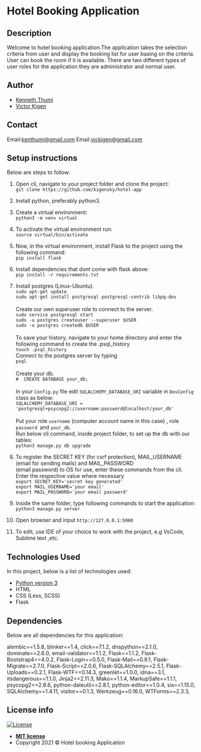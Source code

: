 # Hotel Booking Application
## Description
Welcome to hotel booking application.The application takes the selection criteria from user and display the booking list for user basing on the criteria. User can book the room if it is available. There are two different types of user roles for the application they are administrator and normal user. 

## Author
- [Kenneth Thumi](https://github.com/KenThumi)
- [Victor Kigen](https://github.com/kigensky) 

## Contact
Email:kenthumi@gmail.com
Email:vickigen@gmail.com

## Setup instructions
Below are steps to follow:
1. Open cli, navigate to your project folder and clone the project: <br/>
         `git clone https://github.com/kigensky/hotel-app`
2. Install python, preferably python3.
3. Create a virtual environment: <br/>
         `python3 -m venv virtual`
4. To activate the virtual environment run:<br/>
         `source virtual/bin/activate`
5. Now, in the virtual environment, install Flask to the project using the following command:<br/>
         `pip install flask`
6. Install dependencies that dont come with flask above:<br/>
         `pip install -r requirements.txt` 
7. Install postgres (Linux-Ubuntu).  
        `sudo apt-get update` <br/>
        `sudo apt-get install postgresql postgresql-contrib libpq-dev` <br>  
 Create our own superuser role to connect to the server. <br>
        `sudo service postgresql start` <br>
        `sudo -u postgres createuser --superuser $USER` <br>
        `sudo -u postgres createdb $USER` <br>  
 To save your history, navigate to your home directory and enter the following command to create the .psql_history  <br>
        `touch .psql_history`  <br>
 Connect to the postgres server by typing <br>
        `psql` <br>  
 Create your db. <br>
        `#  CREATE DATABASE your_db;` <br>  
 In your `Config.py` file edit `SQLALCHEMY_DATABASE_URI` variable in `DevConfig` class as below:<br>
        `SQLALCHEMY_DATABASE_URI = 'postgresql+psycopg2://username:password@localhost/your_db'` <br>  
 Put your role `username` (computer account name in this case) , role `password `and `your_db`.  
 Run below cli command, inside project folder, to set up the db with our tables: <br/>
            `python3 manage.py db upgrade`  
8. To register the SECRET KEY (for csrf protection), MAIL_USERNAME (email for sending mails) and MAIL_PASSWORD <br>
 (email password) to OS for use, enter these commands from the cli. Enter the respective value where necessary <br/>
            `export SECRET_KEY='secret key generated'` <br/>
            `export MAIL_USERNAME='your email'`        <br/>
            `export MAIL_PASSWORD='your email password'`

9. Inside the same folder,  type following commands to start the application:<br/>
            `python3 manage.py server`
10. Open browser and input `http://127.0.0.1:5000`
11. To edit, use IDE of your choice to work with the project, e.g VsCode, Sublime text ,etc.

## Technologies Used
In this project, below is a list of technologies used:
- [Python version 3](https://www.python.org/)
- HTML
- CSS (Less, SCSS)
- Flask

## Dependencies
Below are all dependencies for this application: <br>

alembic==1.5.8,
blinker==1.4,
click==7.1.2,
dnspython==2.1.0,
dominate==2.6.0,
email-validator==1.1.2,
Flask==1.1.2,
Flask-Bootstrap4==4.0.2,
Flask-Login==0.5.0,
Flask-Mail==0.9.1,
Flask-Migrate==2.7.0,
Flask-Script==2.0.6,
Flask-SQLAlchemy==2.5.1,
Flask-Uploads==0.2.1,
Flask-WTF==0.14.3,
greenlet==1.0.0,
idna==3.1,
itsdangerous==1.1.0,
Jinja2==2.11.3,
Mako==1.1.4,
MarkupSafe==1.1.1,
psycopg2==2.8.6,
python-dateutil==2.8.1,
python-editor==1.0.4,
six==1.15.0,
SQLAlchemy==1.4.11,
visitor==0.1.3,
Werkzeug==0.16.0,
WTForms==2.3.3,

## License info
[![License](http://img.shields.io/:license-mit-blue.svg?style=flat-square)](http://badges.mit-license.org)

- **[MIT license](http://opensource.org/licenses/mit-license.php)**
- Copyright 2021 © Hotel booking Application

